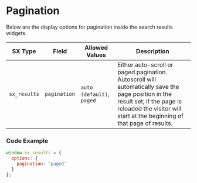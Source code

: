 # Pagination

Below are the display options for pagination inside the search results widgets.

| SX Type | Field | Allowed Values  | Description |
| - | - | - | - |
| `sx_results` | `pagination` | `auto (default)`, `paged` | Either auto-scroll or paged pagination. Autoscroll will automatically save the page position in the result set; if the page is reloaded the visitor will start at the beginning of that page of results. |

### Code Example

```javascript
window.sx_results = {
  options: {
    pagination: 'paged'
  }
};
```
